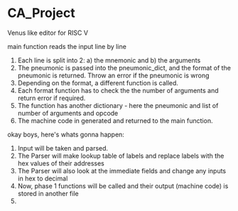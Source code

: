 # CA_Project
Venus like editor for RISC V


main function reads the input line by line
1. Each line is split into 2:
	a) the mnemonic	and
	b) the arguments
2. The pneumonic is passed into the pneumonic_dict, and the format of the pneumonic is returned. Throw an error if the pneumonic is wrong
3. Depending on the format, a different function is called.
4. Each format function has to check the the number of arguments and return error if required.
5. The function has another dictionary - here the pneumonic and list of number of arguments and opcode
6. The machine code in generated and returned to the main function.


okay boys, here's whats gonna happen:
1. Input will be taken and parsed.
2. The Parser will make lookup table of labels and replace labels with the hex values of their addresses
3. The Parser will also look at the immediate fields and change any inputs in hex to decimal
4. Now, phase 1 functions will be called and their output (machine code) is stored in another file
5.
